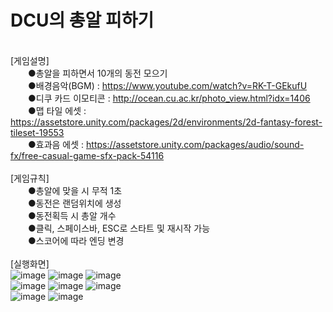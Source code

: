 # DCU의 총알 피하기
\
[게임설명]\
　　●총알을 피하면서 10개의 동전 모으기\
　　●배경음악(BGM) : https://www.youtube.com/watch?v=RK-T-GEkufU \
　　●디쿠 카드 이모티콘 : http://ocean.cu.ac.kr/photo_view.html?idx=1406 \
　　●맵 타일 에셋 : https://assetstore.unity.com/packages/2d/environments/2d-fantasy-forest-tileset-19553 \
　　●효과음 에셋 : https://assetstore.unity.com/packages/audio/sound-fx/free-casual-game-sfx-pack-54116 \
\
[게임규칙]\
　　●총알에 맞을 시 무적 1초\
　　●동전은 랜덤위치에 생성\
　　●동전획득 시 총알 개수 \
　　●클릭, 스페이스바, ESC로 스타트 및 재시작 가능\
　　●스코어에 따라 엔딩 변경\
\
[실행화면]\
![image](https://user-images.githubusercontent.com/79827366/132486644-e0910d32-1ad4-48d9-90c5-4f33cec19c72.png)
![image](https://user-images.githubusercontent.com/79827366/132486748-9433bf7c-dd70-46bf-8d00-be2a5ca4641e.png)
![image](https://user-images.githubusercontent.com/79827366/132486733-8452c31e-b807-47ed-bd36-add8346192fe.png)\
![image](https://user-images.githubusercontent.com/79827366/132486768-ee1d4d07-8b41-40b6-836b-228481d3a597.png)
![image](https://user-images.githubusercontent.com/79827366/132486785-d1a90aa7-e38a-483a-a53c-cfa458a745d5.png)
![image](https://user-images.githubusercontent.com/79827366/132486791-523c9499-3332-4e42-8ff8-f57d2b4f943f.png)\
![image](https://user-images.githubusercontent.com/79827366/132486809-c3ff22f2-83d7-4092-8f4c-3e1d996ecc63.png)
![image](https://user-images.githubusercontent.com/79827366/132487517-e2cd7621-8d5f-4a28-9c9f-7e5d5420c638.png)
